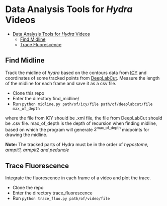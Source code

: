 # Data Analysis Tools for *Hydra* Videos

- [Data Analysis Tools for *Hydra* Videos](#data-analysis-tools-for-hydra-videos)
  - [Find Midline](#find-midline)
  - [Trace Fluorescence](#trace-fluorescence)

## Find Midline

Track the midline of *hydra* based on the contours data from [ICY](http://icy.bioimageanalysis.org/) and coordinates of some tracked points from [DeepLabCut](https://github.com/AlexEMG/DeepLabCut). Measure the length of the midline for each frame and save it as a csv file. 

- Clone this repo
- Enter the directory find_midline/
- Run `python midline.py path/of/icy/file path/of/deeplabcut/file max_of_depth`

where the file from ICY should be .xml file, the file from DeepLabCut should be .csv file. max_of_depth is the depth of recursion when finding midline, based on which the program will generate $2^{\text{max\_of\_depth}}$ midpoints for drawing the midline. 

**Note:** The tracked parts of Hydra must be in the order of *hypostome, armpit1, armpit2 and peduncle*

## Trace Fluorescence

Integrate the fluorescence in each frame of a video and plot the trace. 

- Clone the repo
- Enter the directory trace_fluorescence
- Run `python trace_fluo.py path/of/video/file`